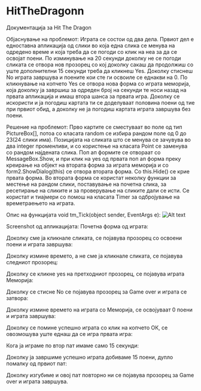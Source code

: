 # HitTheDragonn
Документација за Hit The Dragon


Објаснување на проблемот:
Играта се состои од два дела. Првиот дел е едноставна апликација од слики во која една слика се менува на одредено време и која треба да се погоди со клик на неа за да се освојат поени. По изминување на 20 секунди доколку не се погоди сликата се отвора нов прозорец со кој доколку сакаш да продолжиш со уште дополнителни 15 секунди треба да кликнеш Yes. Доколку стиснеш No играта завршува и поените кои сте ги освоиле се еднакви на 0. По кликнување на копчето Yes се отвора нова форма со играта меморија, која доколку ја завршиш за одреден број на секунди те носи назад на првата апликација и имаш втора шанса за првата игра. Доколку се искористи и ја погодиш картата ти се доделуваат половина поени од тие при првиот обид, а доколку не ја погодиш картата играта завршува без поени.

Решение на проблемот:
Прво картите се сместуваат во поле од тип PictureBox[], потоа со класата random се избира рандом поле од 0 до 23(24 слики има). Позицијата на сликата што се менува се зачувува во два integer променливи, и со користење на класата Point се заменува со рандом најдената слика. Поп ап формите се отвораат со MessageBox.Show, и при клик на yes од првата поп ап форма преку креирање на објект на втората форма за играта меморија и со form2.ShowDialog(this) се отвора втората форма. Со this.Hide() се крие првата форма. Во втората форма се користат неколку функции за местење на рандом слики, поставување на почетна слика, за ресетирање на сликите и за проверување на сликите дали се исти. Се користат и тиајмери со помош на класата Timer за одбројување на времетраењето на играта.

Опис на функцијата void tm_Tick(object sender, EventArgs e):
![Alt text](/master/prva.jpg?raw=true "Funkcija")

Screenshot од апликацијата:
Почетна форма од играта:
 
Доколку сме ја кликнале сликата, се појавува прозорец со освоени поени и играта завршува:
 
Доколку измине времето, а не сме ја кликнале сликата, се појавува следниот прозорец:
 
Доколку се кликне yes на претходниот прозорец, се појавува играта Меморија:
 
Доколку се стисне No се појавува прозорец за Game over и играта се затвора:
 
Доколку измине времето на играта со Меморија, се освојуваат 0 поени и играта завршува:
 
Доколку се помине успешно играта со клик на копчето ОК, се овозмошува уште еднаш да се игра првата игра:
 
Кога ја играме по втор пат имаме само 15 секунди:
 
Доколку ја завршиме успешно играта добиваме 15 поени, дупло помалку од првиот пат:
 
Доколку изгубиме и овој пат повторно ни се појавува прозорец за Game over и играта завршува.
